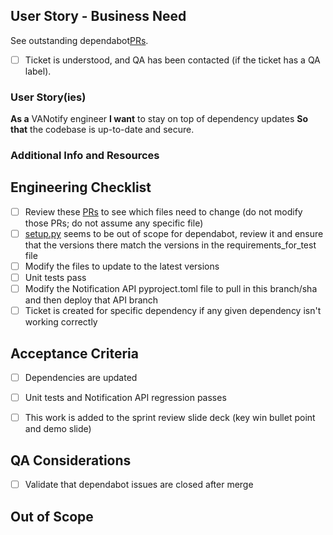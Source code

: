 
## User Story - Business Need

See outstanding dependabot[PRs](https://github.com/department-of-veterans-affairs/notification-utils/pulls).

- [ ] Ticket is understood, and QA has been contacted (if the ticket has a QA label).


### User Story(ies)

**As a**   VANotify engineer
**I want**  to stay on top of dependency updates
**So that** the codebase is up-to-date and secure.

### Additional Info and Resources

## Engineering Checklist

- [ ] Review these [PRs](https://github.com/department-of-veterans-affairs/notification-utils/pulls) to see which files need to change (do not modify those PRs; do not assume any specific file)
- [ ] [setup.py](https://github.com/department-of-veterans-affairs/notification-utils/blob/main/setup.py) seems to be out of scope for dependabot, review it and ensure that the versions there match the versions in the requirements_for_test file 
- [ ] Modify the files to update to the latest versions
- [ ] Unit tests pass
- [ ] Modify the Notification API pyproject.toml file to pull in this branch/sha and then deploy that API branch
- [ ] Ticket is created for specific dependency if any given dependency isn't working correctly

## Acceptance Criteria

- [ ] Dependencies are updated 
- [ ] Unit tests and Notification API regression passes
- [ ] This work is added to the sprint review slide deck (key win bullet point and demo slide)


## QA Considerations
- [ ] Validate that dependabot issues are closed after merge

## Out of Scope
<!-- Include any out of scope work here.  -->
